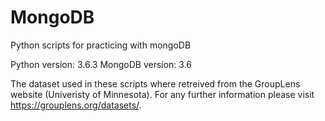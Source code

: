 # MongoDB
Python scripts for practicing with mongoDB

Python version: 3.6.3
MongoDB version: 3.6

The dataset used in these scripts where retreived from the GroupLens website (Univeristy of Minnesota). 
For any further information please visit https://grouplens.org/datasets/.

